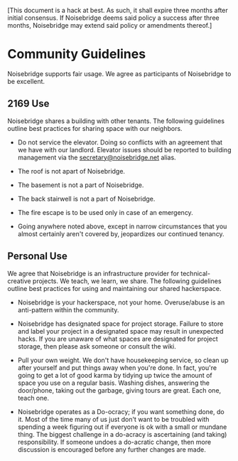 [This document is a hack at best. As such, it shall expire three months after initial consensus. If Noisebridge deems said policy a success after three months, Noisebridge may extend said policy or amendments thereof.]

Community Guidelines
====================

Noisebridge supports fair usage. We agree as participants of Noisebridge to be excellent.

2169 Use
--------

Noisebridge shares a building with other tenants. The following guidelines outline best practices for sharing space with our neighbors.

* Do not service the elevator. Doing so conflicts with an agreement that we have with our landlord. Elevator issues should be reported to building management via the secretary@noisebridge.net alias.

* The roof is not apart of Noisebridge.

* The basement is not a part of Noisebridge.

* The back stairwell is not a part of Noisebridge.

* The fire escape is to be used only in case of an emergency.

* Going anywhere noted above, except in narrow circumstances that you almost certainly aren't covered by, jeopardizes our continued tenancy.

Personal Use
------------

We agree that Noisebridge is an infrastructure provider for technical-creative projects. We teach, we learn, we share. The following guidelines outline best practices for using and maintaining our shared hackerspace.

* Noisebridge is your hackerspace, not your home. Overuse/abuse is an anti-pattern within the community.

* Noisebridge has designated space for project storage. Failure to store and label your project in a designated space may result in unexpected hacks. If you are unaware of what spaces are designated for project storage, then please ask someone or consult the wiki.

* Pull your own weight. We don't have housekeeping service, so clean up after yourself and put things away when you're done. In fact, you're going to get a lot of good karma by tidying up twice the amount of space you use on a regular basis. Washing dishes, answering the door/phone, taking out the garbage, giving tours are great. Each one, teach one.

* Noisebridge operates as a Do-ocracy; if you want something done, do it. Most of the time many of us just don't want to be troubled with spending a week figuring out if everyone is ok with a small or mundane thing. The biggest challenge in a do-acracy is ascertaining (and taking) responsibility. If someone undoes a do-acratic change, then more discussion is encouraged before any further changes are made.

